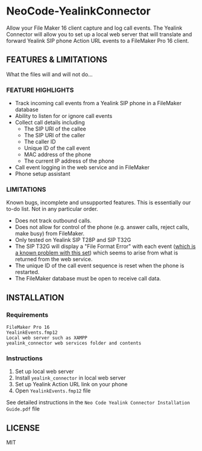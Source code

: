 # NeoCode-YealinkConnector
Allow your File Maker 16 client capture and log call events. The Yealink Connector will allow you to set up a local 
web server that will translate and forward Yealink SIP phone Action URL events to a FileMaker Pro 16 client.

## FEATURES & LIMITATIONS
What the files will and will not do...

### FEATURE HIGHLIGHTS
* Track incoming call events from a Yealink SIP phone in a FileMaker database
* Ability to listen for or ignore call events
* Collect call details including
  * The SIP URI of the callee
  * The SIP URI of the caller
  * The caller ID
  * Unique ID of the call event
  * MAC address of the phone
  * The current IP address of the phone
* Call event logging in the web service and in FileMaker
* Phone setup assistant

### LIMITATIONS
Known bugs, incomplete and unsupported features.  This is essentially our to-do list. Not in any particular order.
* Does not track outbound calls.
* Does not allow for control of the phone (e.g. answer calls, reject calls, make busy) from FileMaker.
* Only tested on Yealink SIP T28P and SIP T32G
* The SIP T32G will display a "File Format Error" with each event ([which is a known problem with this set](
http://forum.yealink.com/forum/showthread.php?tid=3127)) which seems to arise from what is returned from the web 
service.
* The unique ID of the call event sequence is reset when the phone is restarted.
* The FileMaker database must be open to receive call data.

## INSTALLATION
### Requirements
    FileMaker Pro 16
    YealinkEvents.fmp12
    Local web server such as XAMPP
    yealink_connector web services folder and contents

### Instructions
1. Set up local web server
1. Install `yealink_connector` in local web server
1. Set up Yealink Action URL link on your phone
1. Open `YealinkEvents.fmp12` file

See detailed instructions in the `Neo Code Yealink Connector Installation Guide.pdf` file

## LICENSE
MIT